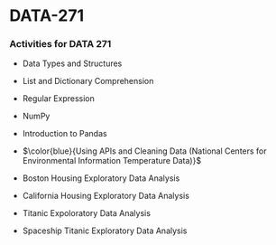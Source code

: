 # DATA-271
### Activities for DATA 271


- Data Types and Structures

- List and Dictionary Comprehension

- Regular Expression

- NumPy

- Introduction to Pandas

- $\color{blue}{Using APIs and Cleaning Data (National Centers for Environmental Information Temperature Data)}$

- Boston Housing Exploratory Data Analysis

- California Housing Exploratory Data Analysis

- Titanic Expoloratory Data Analysis

- Spaceship Titanic Exploratory Data Analysis
